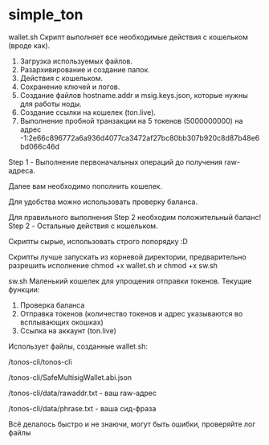 # simple_ton
wallet.sh
Скрипт выполняет все необходимые действия с кошельком (вроде как).
1. Загрузка используемых файлов.
2. Разархивирование и создание папок.
3. Действия с кошельком.
4. Сохранение ключей и логов.
5. Создание файлов hostname.addr и msig.keys.json, которые нужны для работы ноды.
6. Создание ссылки на кошелек (ton.live).
7. Выполнение пробной транзакции на 5 токенов (5000000000) на адрес -1:2e66c896772a6a936d4077ca3472af27bc80bb307b920c8d87b48e6bd066c46d

Step 1 - Выполнение первоначальных операций до получения raw-адреса.

Далее вам необходимо пополнить кошелек.

Для удобства можно использовать проверку баланса.

Для правильного выполнения Step 2 необходим положительный баланс!
Step 2 - Остальные действия с кошельком.

Скрипты сырые, использовать строго попорядку :D

Скрипты лучше запускать из корневой директории, предварительно разрешить исполнение chmod +x wallet.sh и chmod +x sw.sh


sw.sh
Маленький кошелек для упрощения отправки токенов.
Текущие функции:
1. Проверка баланса
2. Отправка токенов (количество токенов и адрес указываются во всплывающих окошках)
3. Ссылка на аккаунт (ton.live) 
 
Использует файлы, созданные wallet.sh:

/tonos-cli/tonos-cli

/tonos-cli/SafeMultisigWallet.abi.json

/tonos-cli/data/rawaddr.txt - ваш raw-адрес 

/tonos-cli/data/phrase.txt - ваша сид-фраза


Всё делалось быстро и не знаючи, могут быть ошибки, проверяйте лог файлы
